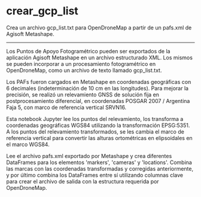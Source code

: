 # crear_gcp_list
Crea un archivo gcp_list.txt para OpenDroneMap a partir de un pafs.xml de Agisoft Metashape.

----

Los Puntos de Apoyo Fotogramétrico pueden ser exportados de la aplicación Agisoft Metashape en un archivo estructurado XML.
Los mismos se pueden incorporar a un procesamiento fotogramétrico en OpenDroneMap, como un archivo de texto llamado gcp_list.txt.

Los PAFs fueron cargados en Metashape en coordenadas geográficas con 6 decimales (indeterminación de 10 cm en las longitudes).
Para mejorar la precisión, se realizó un relevamiento GNSS de solución fija en postprocesamiento diferencial, en coordenadas POSGAR 2007 / Argentina Faja 5, con marco de referencia vertical SRVN16.

Esta notebook Jupyter lee los puntos del relevamiento, los transforma a coordenadas geográficas WGS84 utilizando la transformación EPSG:5351.
A los puntos del relevamiento transformados, se les cambia el marco de referencia vertical para convertir las alturas ortométricas en elipsoidales en el marco WGS84.

Lee el archivo pafs.xml exportado por Metashape y crea diferentes DataFrames para los elementos 'markers', 'cameras' y 'locations'.
Combina las marcas con las coordenadas transformadas y corregidas anteriormente, y por último combina los DataFrames entre sí utilizando columnas clave para crear el archivo de salida con la estructura requerida por OpenDroneMap.  
